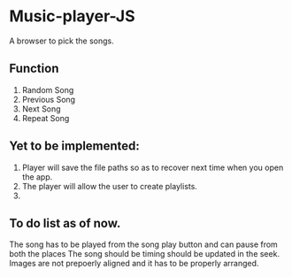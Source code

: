# Music-player-JS

A browser to pick the songs.

## Function
1. Random Song
2. Previous Song
3. Next Song
4. Repeat Song


## Yet to be implemented:
1. Player will save the file paths so as to recover next time when you open the app.
2. The player will allow the user to create playlists.
3. 

## To do list as of now.
The song has to be played from the song play button and can pause from both the places
The song should be timing should be updated in the seek.
Images are not prepoerly aligned and it has to be properly arranged.